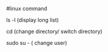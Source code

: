#linux command

ls -l  (display long list)

cd   (change directory/ switch directory)

sudo su -  ( change user)